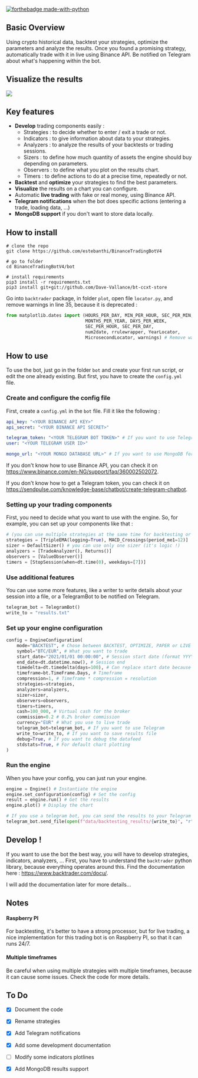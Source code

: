 [![forthebadge made-with-python](http://ForTheBadge.com/images/badges/made-with-python.svg)](https://www.python.org/)

## Basic Overview

Using crypto historical data, backtest your strategies, optimize the parameters and analyze the results. Once you found a promising strategy, automatically trade with it in live using Binance API. Be notified on Telegram about what's happening within the bot.



## Visualize the results

![](https://zupimages.net/up/21/45/dnis.png)



## Key features

* **Develop** trading components easily :
  * Strategies : to decide whether to enter / exit a trade or not.
  * Indicators : to give information about data to your strategies.
  * Analyzers : to analyze the results of your backtests or trading sessions.
  * Sizers : to define how much quantity of assets the engine should buy depending on parameters.
  * Observers : to define what you plot on the results chart.
  * Timers : to define actions to do at a precise time, repeatedly or not.
* **Backtest** and **optimize** your strategies to find the best parameters.
* **Visualize** the results on a chart you can configure.
* Automatic **live trading** with fake or real money, using Binance API. 
* **Telegram notifications** when the bot does specific actions (entering a trade, loading data, ...)
* **MongoDB support** if you don't want to store data locally.



## How to install

```
# clone the repo
git clone https://github.com/estebanthi/BinanceTradingBotV4

# go to folder
cd BinanceTradingBotV4/bot

# install requirements
pip3 install -r requirements.txt
pip3 install git+git://github.com/Dave-Vallance/bt-ccxt-store
```

Go into `backtrader` package, in folder `plot`, open file `locator.py`, and remove warnings in line 35, because it is deprecated :

```python
from matplotlib.dates import (HOURS_PER_DAY, MIN_PER_HOUR, SEC_PER_MIN,
                              MONTHS_PER_YEAR, DAYS_PER_WEEK,
                              SEC_PER_HOUR, SEC_PER_DAY,
                              num2date, rrulewrapper, YearLocator,
                              MicrosecondLocator, warnings) # Remove warnings here
```



## How to use

To use the bot, just go in the folder ```bot``` and create your first run script, or edit the one already existing. But first, you have to create the ```config.yml``` file.



### Create and configure the config file

First, create a ```config.yml``` in the `bot` file. Fill it like the following :

```yaml
api_key: "<YOUR BINANCE API KEY>"
api_secret: "<YOUR BINANCE API SECRET>"

telegram_token: "<YOUR TELEGRAM BOT TOKEN>" # If you want to use Telegram
user: "<YOUR TELEGRAM USER ID>"

mongo_url: "<YOUR MONGO DATABASE URL>" # If you want to use MongoDB for storing data
```

If you don't know how to use Binance API, you can check it on https://www.binance.com/en-NG/support/faq/360002502072.

If you don't know how to get a Telegram token, you can check it on https://sendpulse.com/knowledge-base/chatbot/create-telegram-chatbot.



### Setting up your trading components

First, you need to decide what you want to use with the engine. So, for example, you can set up your components like that :

```python
# (you can use multiple strategies at the same time for backtesting or live trading)
strategies = [TripleEMA(logging=True), MACD_Crossings(period_me1=12)]
sizer = DefaultSizer() # you can use only one sizer (it's logic !)
analyzers = [TradeAnalyzer(), Returns()]
observers = [ValueObserver()]
timers = [StopSession(when=dt.time(0), weekdays=[7])]
```



### Use additional features

You can use some more features, like a writer to write details about your session into a file, or a TelegramBot to be notified on Telegram.

```python
telegram_bot = TelegramBot()
write_to = "results.txt"
```



### Set up your engine configuration

```python
config = EngineConfiguration(
	mode="BACKTEST", # Chose between BACKTEST, OPTIMIZE, PAPER or LIVE
    symbol="BTC/EUR", # What you want to trade
    start_date="2021/01/01 00:00:00", # Session start date (format YYYY/MM/DD HH:MM:SS)
    end_date=dt.datetime.now(), # Session end
    timedelta=dt.timedelta(days=100), # Can replace start date because it will be calculated using this end_date - timedelta
    timeframe=bt.TimeFrame.Days, # Timeframe
    compression=1, # Timeframe * compression = resolution
    strategies=strategies,
    analyzers=analyzers,
    sizer=sizer,
    observers=observers,
    timers=timers,
    cash=100_000, # Virtual cash for the broker
    commission=0.2 # 0.2% broker commission 
    currency="EUR" # What you use to live trade
    telegram_bot=telegram_bot, # If you want to use Telegram
    write_to=write_to, # If you want to save results file
    debug=True, # If you want to debug the datafeed
    stdstats=True, # For default chart plotting
)
```



### Run the engine

When you have your config, you can just run your engine.

```python
engine = Engine() # Instantiate the engine
engine.set_configuration(config) # Set the config
result = engine.run() # Get the results
engine.plot() # Display the chart

# If you use a telegram bot, you can send the results to your Telegram
telegram_bot.send_file(open(f"data/backtesting_results/{write_to}", "r")) 
```



## Develop !

If you want to use the bot the best way, you will have to develop  strategies, indicators, analyzers, ... First, you have to understand the ```backtrader``` python library, because everything operates around this. Find the documentation here : https://www.backtrader.com/docu/.

I will add the documentation later for more details...



## Notes

#### Raspberry PI

For backtesting, it's better to have a strong processor, but for live trading, a nice implementation for this trading bot is on Raspberry PI, so that it can runs 24/7. 

#### Multiple timeframes

Be careful when using multiple strategies with multiple timeframes, because it can cause some issues. Check the code for more details.



## To Do

- [x] Document the code
- [x] Rename strategies
- [x] Add Telegram notifications
- [x] Add some development documentation
- [ ] Modify some indicators plotlines
- [x] Add MongoDB results support

